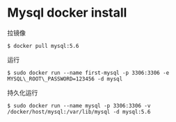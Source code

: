 # Mysql docker install

拉镜像
```
$ docker pull mysql:5.6
```

运行
```
$ sudo docker run --name first-mysql -p 3306:3306 -e MYSQL\_ROOT\_PASSWORD=123456 -d mysql

```
持久化运行

```
$ sudo docker run --name mysql -p 3306:3306 -v /docker/host/mysql:/var/lib/mysql -d mysql:5.6
```

